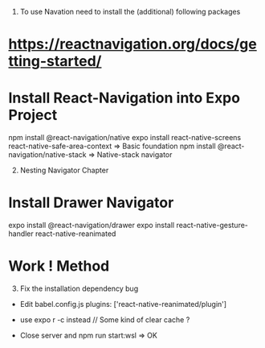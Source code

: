 1. To use Navation need to install the (additional) following packages
# https://reactnavigation.org/docs/getting-started/
# Install React-Navigation into Expo Project

npm install @react-navigation/native
expo install react-native-screens react-native-safe-area-context    => Basic foundation
npm install @react-navigation/native-stack                          => Native-stack navigator

2. Nesting Navigator Chapter
# Install Drawer Navigator
expo install @react-navigation/drawer
expo install react-native-gesture-handler react-native-reanimated

# Work ! Method
3. Fix the installation dependency bug 
- Edit babel.config.js
    plugins: ['react-native-reanimated/plugin']

- use expo r -c instead  // Some kind of clear cache ?
- Close server and npm run start:wsl => OK